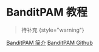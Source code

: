 # BanditPAM 教程

<show-structure depth="2"/>

> 待补充
{style="warning"}


<seealso>
<category ref="ref_docs">
    <a href="https://mp.weixin.qq.com/s/_iLR_Aw5rq8PzHs6JXH8Cw">BanditPAM 简介</a>
</category>
<category ref="ref_github">
    <a href="https://github.com/motiwari/BanditPAM">BanditPAM Github</a>
</category>
<category ref="ref_issues"></category>
<category ref="ref_hf"></category>
<category ref="ref_ms"></category>
</seealso>
